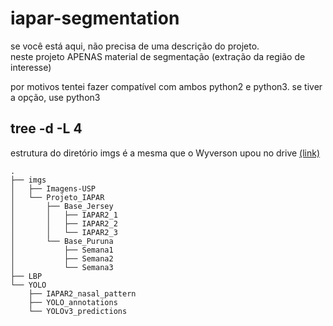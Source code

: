 # iapar-segmentation
se você está aqui, não precisa de uma descrição do projeto.  
neste projeto APENAS material de segmentação (extração da região de interesse)

por motivos tentei fazer compatível com ambos python2 e python3. se tiver a opção, use python3

## tree -d -L 4
estrutura do diretório imgs é a mesma que o Wyverson upou no drive [(link)](https://drive.google.com/drive/folders/112fcVvMraI6m6dWHwDB9heX22jj8m9Jg)
```
.
├── imgs
│   ├── Imagens-USP
│   └── Projeto_IAPAR
│       ├── Base_Jersey
│       │   ├── IAPAR2_1
│       │   ├── IAPAR2_2
│       │   └── IAPAR2_3
│       └── Base_Puruna
│           ├── Semana1
│           ├── Semana2
│           └── Semana3
├── LBP
└── YOLO
    ├── IAPAR2_nasal_pattern
    ├── YOLO_annotations
    └── YOLOv3_predictions
```
